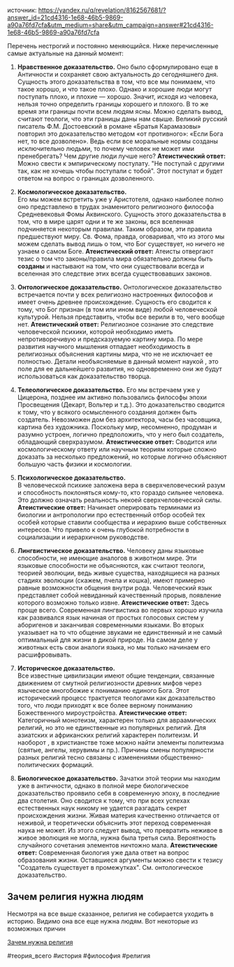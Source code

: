 источник: https://yandex.ru/q/revelation/8162567681/?answer_id=21cd4316-1e68-46b5-9869-a90a76fd7cfa&utm_medium=share&utm_campaign=answer#21cd4316-1e68-46b5-9869-a90a76fd7cfa

Перечень нестрогий и постоянно меняющийся. Ниже перечисленные самые актуальные на данный момент:

1. **Нравственное доказательство.** 
Оно было сформулировано еще в Античности и сохраняет свою актуальность до сегодняшнего дня. Сущность этого доказательства в том, что все мы понимаем, что такое хорошо, и что такое плохо. Однако и хорошие люди могут поступать плохо, и плохие — хорошо. Значит, исходя из человека, нельзя точно определить границы хорошего и плохого. В то же время эти границы почти всем людям ясны. Можно сделать вывод, считают теологи, что эти границы даны нам свыше. Великий русский писатель Ф.М. Достоевский в романе «Братья Карамазовы» повторил это доказательство методом «от противного»: «Если Бога нет, то все дозволено». Ведь если все моральные нормы созданы исключительно людьми, то почему человек не может ими пренебрегать? Чем другие люди лучше него?
**Атеистический ответ:**
Можно свести к эмпирическому постулату. "Не поступай с другими так, как не хочешь чтобы поступали с тобой". Этот постулат и будет ответом на вопрос о границах дозволенного. 

2. **Космологическое доказательство.**  
Его мы можем встретить уже у Аристотеля, однако наиболее полно оно представлено в трудах знаменитого религиозного философа Средневековья Фомы Аквинского. Сущность этого доказательства в том, что в мире царят одни и те же законы, вся вселенная подчиняется некоторым правилам. Таким образом, эти правила предшествуют миру. Св. Фома, правда, оговаривал, что из этого мы можем сделать вывод лишь о том, что Бог существует, но ничего не узнаем о самом Боге.
**Атеистический ответ:**
Атеисты отвергают тезис о том что законы/правила мира обязательно должны быть **созданы** и настывают на том, что они существовали всегда и вселенная это следствие этих всегда существовавших законов. 

3. **Онтологическое доказательство.** 
Онтологическое доказательство встречается почти у всех религиозно настроенных философов и имеет очень древнее происхождение. Сущность его сводится к тому, что Бог признан (в том или ином виде) любой человеческой культурой. Нельзя представить, чтобы все верили в то, чего вообще нет.
**Атеистический ответ:**
Религиозное сознание это следствие человеческой психики, которой необходимо иметь непротиворечивую и предсказуемую картину мира. По мере развития научного мышления отпадает необходимость в религиозных объяснения картины мира, что не не исключает ее полностью. Детали необъясняемые в данный момент наукой , это поле для ее дальнейшего развития, но одновременно они же будут использоваться как доказательство творца.  

4. **Телеологическое доказательство.** 
Его мы встречаем уже у Цицерона, позднее им активно пользовались философы эпохи Просвещения (Декарт, Вольтер и т.д.). Это доказательство сводится к тому, что у всякого осмысленного создания должен быть создатель. Невозможен дом без архитектора, часы без часовщика, картина без художника. Поскольку мир, несомненно, продуман и разумно устроен, логично предположить, что у него был создатель, обладающий сверхразумом.
**Атеистические ответ:**
Сводится или космологическому ответу или научным теориям которые сложно доказать за несколько предложений, но которые логично объясняют большую часть физики и космологии. 

5. **Психологическое доказательство.**  
В человеческой психике заложена вера в сверхчеловеческий разум и способность поклоняться кому-то, кто гораздо сильнее человека. Это должно означать реальность некоей сверхчеловеческой силы.
**Атеистические ответ:**
Начинает оперировать терминами из биологии и антропологии про естественный отбор особей тех особей которые ставили сообщества и иерархию выше собственных интересов. Что привело к очень глубокой потребности в социализации и иерархичном руководстве. 

6. **Лингвистическое доказательство.** 
Человеку даны языковые способности, не имеющие аналогов в животном мире. Эти языковые способности не объясняются, как считают теологи, теорией эволюции, ведь живые существа, находящиеся на разных стадиях эволюции (скажем, пчела и кошка), имеют примерно равные возможности общения внутри рода. Человеческий язык представляет собой невиданный качественный прорыв, появление которого возможно только извне.
**Атеистические ответ:**
Здесь проще всего. Современная лингвистика во первых хорошо изучила как развивался язык начиная от простых голосовых систем у аборигенов и заканчивая современными языками. Во вторых указывает на то что общение звуками не единственный и не самый оптимальный для жизни в дикой природе. На самом деле у животных есть свои аналоги языка, но мы только начинаем его расшифровывать. 

7. **Историческое доказательство.**  
Все известные цивилизации имеют общие тенденции, связанные движением от смутной религиозности древних мифов через языческое многобожие к пониманию единого Бога. Этот исторический процесс трактуется теологами как доказательство того, что люди приходят к все более верному пониманию Божественного мироустройства.
**Атеистические ответ:**
Категоричный монотеизм, характерен только для авраамических религий, но это не единственные из популярных религий. Для азиатских и африканских религий характерен политеизм. И наоборот , в христианстве тоже можно найти  элементы политеизма (святые, ангелы, херувимы и пр.). Причины смены популярности разных религий тесно связаны с изменениями общественно-политических формаций.  

8. **Биологическое доказательство.** 
Зачатки этой теории мы находим уже в античности, однако в полной мере биологическое доказательство проявило себя в современную эпоху, в последние два столетия. Оно сводится к тому, что при всех успехах естественных наук никому не удается разгадать секрет происхождения жизни. Живая материя качественно отличается от неживой, и теоретически объяснить этот переход современная наука не может. Из этого следует вывод, что превратить неживое в живое эволюция не могла, нужна была третья сила. Вероятность случайного сочетания элементов ничтожно мала.
**Атеистические ответ:**
Современная биология уже дала ответ на вопрос образования жизни. Оставшиеся аргументы можно свести к тезису "Создатель существует в промежутках".  См. онтологическое доказательство.


## Зачем религия нужна людям

Несмотря на все выше сказанное, религия не собирается уходить в историю. Видимо она все еще нужна людям. Вот некоторые из возможных причин

[Зачем нужна религия](Зачем%20нужна%20религия.md)

#теория_всего #история #философия #религия
